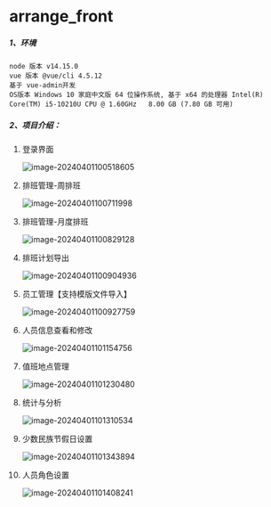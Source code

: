 # arrange_front

##### 1、环境

~~~shell
node 版本 v14.15.0
vue 版本 @vue/cli 4.5.12
基于 vue-admin开发
OS版本 Windows 10 家庭中文版 64 位操作系统, 基于 x64 的处理器 Intel(R) Core(TM) i5-10210U CPU @ 1.60GHz   8.00 GB (7.80 GB 可用)
~~~

##### 2、项目介绍：

1. 登录界面

   ![image-20240401100518605](https://img-blog.csdnimg.cn/direct/365e3899ef774b339914ee3d2b48f018.png)

2. 排班管理-周排班

   ![image-20240401100711998](C:\Users\71478\AppData\Roaming\Typora\typora-user-images\image-20240401100711998.png)

3. 排班管理-月度排班

   ![image-20240401100829128](C:\Users\71478\AppData\Roaming\Typora\typora-user-images\image-20240401100829128.png)

4. 排班计划导出

   ![image-20240401100904936](C:\Users\71478\AppData\Roaming\Typora\typora-user-images\image-20240401100904936.png)

5. 员工管理【支持模版文件导入】

   ![image-20240401100927759](C:\Users\71478\AppData\Roaming\Typora\typora-user-images\image-20240401100927759.png)

6. 人员信息查看和修改

   ![image-20240401101154756](C:\Users\71478\AppData\Roaming\Typora\typora-user-images\image-20240401101154756.png)

7. 值班地点管理

   ![image-20240401101230480](C:\Users\71478\AppData\Roaming\Typora\typora-user-images\image-20240401101230480.png)

8. 统计与分析

   ![image-20240401101310534](C:\Users\71478\AppData\Roaming\Typora\typora-user-images\image-20240401101310534.png)

9. 少数民族节假日设置

   ![image-20240401101343894](C:\Users\71478\AppData\Roaming\Typora\typora-user-images\image-20240401101343894.png)

10. 人员角色设置

    ![image-20240401101408241](C:\Users\71478\AppData\Roaming\Typora\typora-user-images\image-20240401101408241.png)
